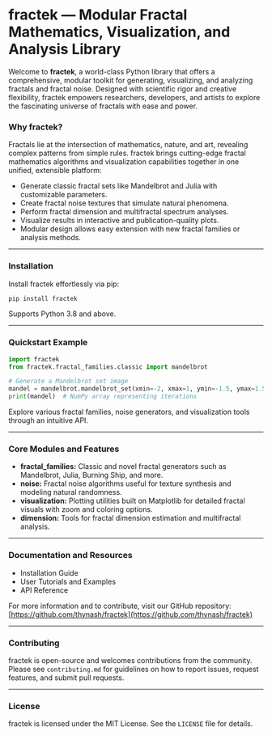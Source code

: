 # fractek — Modular Fractal Mathematics, Visualization, and Analysis Library

Welcome to **fractek**, a world-class Python library that offers a comprehensive, modular toolkit for generating, visualizing, and analyzing fractals and fractal noise. Designed with scientific rigor and creative flexibility, fractek empowers researchers, developers, and artists to explore the fascinating universe of fractals with ease and power.

### Why fractek?

Fractals lie at the intersection of mathematics, nature, and art, revealing complex patterns from simple rules. fractek brings cutting-edge fractal mathematics algorithms and visualization capabilities together in one unified, extensible platform:

* Generate classic fractal sets like Mandelbrot and Julia with customizable parameters.
* Create fractal noise textures that simulate natural phenomena.
* Perform fractal dimension and multifractal spectrum analyses.
* Visualize results in interactive and publication-quality plots.
* Modular design allows easy extension with new fractal families or analysis methods.

---

### Installation

Install fractek effortlessly via pip:

```bash
pip install fractek
```

Supports Python 3.8 and above.

---

### Quickstart Example

```python
import fractek
from fractek.fractal_families.classic import mandelbrot

# Generate a Mandelbrot set image
mandel = mandelbrot.mandelbrot_set(xmin=-2, xmax=1, ymin=-1.5, ymax=1.5, width=256, height=256, max_iter=50)
print(mandel)  # NumPy array representing iterations
```

Explore various fractal families, noise generators, and visualization tools through an intuitive API.

---

### Core Modules and Features

* **fractal_families:** Classic and novel fractal generators such as Mandelbrot, Julia, Burning Ship, and more.
* **noise:** Fractal noise algorithms useful for texture synthesis and modeling natural randomness.
* **visualization:** Plotting utilities built on Matplotlib for detailed fractal visuals with zoom and coloring options.
* **dimension:** Tools for fractal dimension estimation and multifractal analysis.

---

### Documentation and Resources

* Installation Guide
* User Tutorials and Examples
* API Reference

For more information and to contribute, visit our GitHub repository:
[https://github.com/thynash/fractek](https://github.com/thynash/fractek)

---

### Contributing

fractek is open-source and welcomes contributions from the community. Please see `contributing.md` for guidelines on how to report issues, request features, and submit pull requests.

---

### License

fractek is licensed under the MIT License. See the `LICENSE` file for details.

